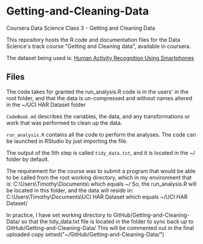 # Getting-and-Cleaning-Data
Coursera Data Science Class 3 - Getting and Cleaning Data


This repository hosts the R code and documentation files for the Data Science's track course "Getting and Cleaning data", available in coursera.

The dataset being used is: [Human Activity Recognition Using Smartphones](http://archive.ics.uci.edu/ml/datasets/Human+Activity+Recognition+Using+Smartphones)

## Files

The code takes for granted the run_analysis.R code is in the users' in the root folder, and that the data is un-compressed and without names altered in the ~/UCI HAR Dataset folder

`CodeBook.md` describes the variables, the data, and any transformations or work that was performed to clean up the data.

`run_analysis.R` contains all the code to perform the analyses. The code can be launched in RStudio by just importing the file.

The output of the 5th step is called `tidy_data.txt`, and it is located in the ~/ folder by default.

The requirement for the course was to submit a program that would be able to be called from the root working directory, which in my environment that is:
     C:\Users\Timothy\Documents\					which equals ~/
So, the run_analysis.R will be located in this folder, and the data will reside in:
     C:\Users\Timothy\Documents\UCI HAR Dataset		which equals ~/UCI HAR Dataset/

In practice, I have set working directory to GitHub/Getting-and-Cleaning-Data/ so that the tidy_data.txt file is located in the folder to sync back up to GitHub/Getting-and-Cleaning-Data/
This will be commented out in the final uploaded copy
	setwd("~/GitHub/Getting-and-Cleaning-Data/")

